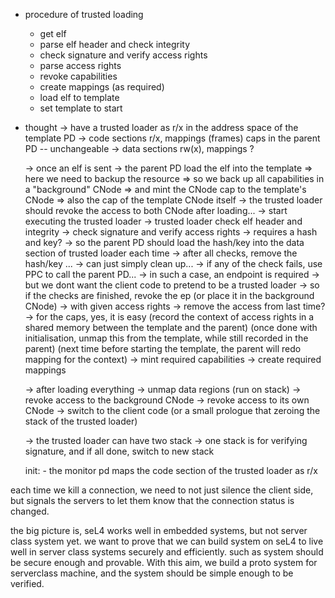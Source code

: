 
- procedure of trusted loading
    - get elf
    - parse elf header and check integrity
    - check signature and verify access rights
    - parse access rights
    - revoke capabilities
    - create mappings (as required)
    - load elf to template
    - set template to start

- thought
    -> have a trusted loader as r/x in the address space of the template PD
        -> code sections r/x, mappings (frames) caps in the parent PD -- unchangeable
        -> data sections rw(x), mappings ?

    -> once an elf is sent
    -> the parent PD load the elf into the template
        => here we need to backup the resource
        => so we back up all capabilities in a "background" CNode
        => and mint the CNode cap to the template's CNode
        => also the cap of the template CNode itself
            -> the trusted loader should revoke the access to both CNode after loading...
    -> start executing the trusted loader
    -> trusted loader check elf header and integrity
    -> check signature and verify access rights
        -> requires a hash and key?
        -> so the parent PD should load the hash/key into the data section of trusted loader each time
    -> after all checks, remove the hash/key ...
        -> can just simply clean up...
        -> if any of the check fails, use PPC to call the parent PD...
            -> in such a case, an endpoint is required
            -> but we dont want the client code to pretend to be a trusted loader
            -> so if the checks are finished, revoke the ep (or place it in the background CNode)
    -> with given access rights
        -> remove the access from last time?
        -> for the caps, yes, it is easy
        (record the context of access rights in a shared memory between the template and the parent)
        (once done with initialisation, unmap this from the template, while still recorded in the parent)
        (next time before starting the template, the parent will redo mapping for the context)
        -> mint required capabilities
        -> create required mappings

    -> after loading everything
        -> unmap data regions (run on stack)
        -> revoke access to the background CNode
        -> revoke access to its own CNode
        -> switch to the client code (or a small prologue that zeroing the stack of the trusted loader)

    -> the trusted loader can have two stack
        -> one stack is for verifying signature, and if all done, switch to new stack


    init:
        - the monitor pd maps the code section of the trusted loader as r/x
        

each time we kill a connection, we need to not just silence the client side, but signals the servers to let them know that the connection status is changed.

the big picture is, seL4 works well in embedded systems, but not server class system yet. we want to prove that we can build system on seL4 to live well in server class systems securely and efficiently. such as system should be secure enough and provable. With this aim, we build a proto system for serverclass machine, and the system should be simple enough to be verified.
